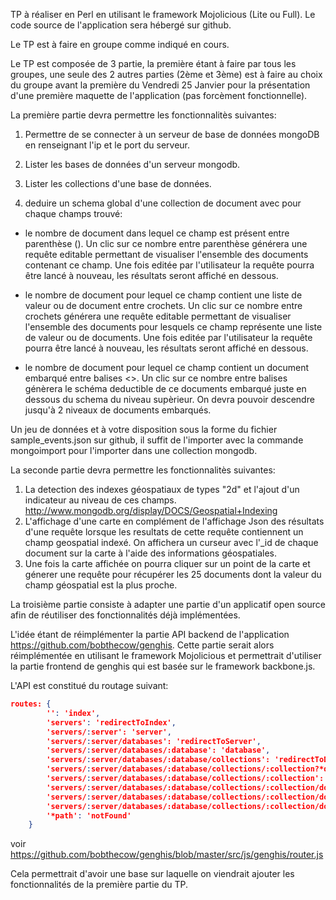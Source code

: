 TP à réaliser en Perl en utilisant le framework Mojolicious (Lite ou Full). Le code source de l'application sera hébergé sur github.  

Le TP est à faire en groupe comme indiqué en cours.  


Le TP est composée de 3 partie, la première étant à faire par tous les groupes, une seule des 2 autres parties (2ème et 3ème) est à faire au choix du groupe avant la première du Vendredi 25 Janvier pour la présentation d'une première maquette de l'application (pas forcèment fonctionnelle).  

La première partie devra permettre les fonctionnalitès suivantes:  

1. Permettre de se connecter à un serveur de base de données mongoDB en renseignant l'ip et le port du serveur.  

2. Lister les bases de données d'un serveur mongodb.  

3. Lister les collections d'une base de données.  

4. deduire un schema global d'une collection de document avec pour chaque champs trouvé:  

  * le nombre de document dans lequel ce champ est présent entre parenthèse (). Un clic sur ce nombre entre parenthèse générera une requête editable permettant de visualiser l'ensemble des documents contenant ce champ. Une fois editée par l'utilisateur la requête pourra être lancé à nouveau, les résultats seront affiché en dessous.  
  
  * le nombre de document pour lequel ce champ contient une liste de valeur ou de document entre crochets. Un clic sur ce nombre entre crochets générera une requête editable permettant de visualiser l'ensemble des documents pour lesquels ce champ représente une liste de valeur ou de documents. Une fois editée par l'utilisateur la requête pourra être lancé à nouveau, les résultats seront affiché en dessous.  
  
  * le nombre de document pour lequel ce champ contient un document embarqué entre balises <>. Un clic sur ce nombre entre balises génèrera le schéma deductible de ce documents embarqué juste en dessous du schema du niveau supèrieur. On devra pouvoir descendre jusqu'à 2 niveaux de documents embarqués.  
  
  Un jeu de données et à votre disposition sous la forme du fichier sample_events.json sur github, il suffit de l'importer avec la commande mongoimport pour l'importer dans une collection mongodb.

La seconde partie devra permettre les fonctionnalitès suivantes:  

1. La detection des indexes géospatiaux de types "2d" et l'ajout d'un indicateur au niveau de ces champs.
http://www.mongodb.org/display/DOCS/Geospatial+Indexing  
2. L'affichage d'une carte en complément de l'affichage Json des résultats d'une requête lorsque les resultats de cette requête contiennent un champ geospatial indexé. On affichera un curseur avec l'_id de chaque document sur la carte à l'aide des informations géospatiales.  
3. Une fois la carte affichée on pourra cliquer sur un point de la carte et génerer une requête pour récupérer les 25 documents dont la valeur du champ géospatial est la plus proche.  


La troisième partie consiste à adapter une partie d'un applicatif open source afin de réutiliser des fonctionnalités déjà implémentées.  

L'idée étant de réimplémenter la partie API backend de l'application https://github.com/bobthecow/genghis. Cette partie serait alors réimplémentée en utilisant le framework Mojolicious et permettrait d'utiliser la partie frontend de genghis qui est basée sur le framework backbone.js.  

L'API est constitué du routage suivant:  
```json
routes: {
        '': 'index',
        'servers': 'redirectToIndex',
        'servers/:server': 'server',
        'servers/:server/databases': 'redirectToServer',
        'servers/:server/databases/:database': 'database',
        'servers/:server/databases/:database/collections': 'redirectToDatabase',
        'servers/:server/databases/:database/collections/:collection?*query': 'redirectToCollectionQuery',
        'servers/:server/databases/:database/collections/:collection': 'collection',
        'servers/:server/databases/:database/collections/:collection/documents': 'redirectToCollection',
        'servers/:server/databases/:database/collections/:collection/documents?*query': 'collectionQuery',
        'servers/:server/databases/:database/collections/:collection/documents/:documentId': 'document',
        '*path': 'notFound'
    }
```
voir https://github.com/bobthecow/genghis/blob/master/src/js/genghis/router.js  

Cela permettrait d'avoir une base sur laquelle on viendrait ajouter les fonctionnalités de la première partie du TP.  
